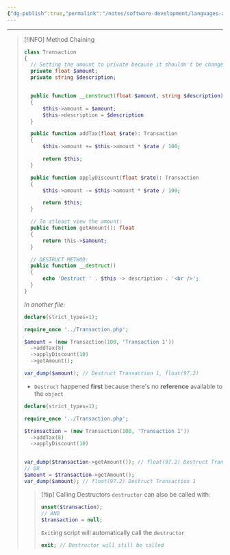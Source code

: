 ```yaml
---
{"dg-publish":true,"permalink":"/notes/software-development/languages-and-frameworks/web-development/backend/php/02-object-oriented-programming-oop/01-classes-and-objects/04-class-destructor/","tags":["programming","php","webdevelopment","backend","OOP"],"created":"2025-07-13T15:24:51.551+08:00"}
---
```



---

> [!INFO] Method Chaining
>
> ```php
> class Transaction
> {
> 	// Setting the amount to private because it shouldn't be change-able
> 	private float $amount;
> 	private string $description;
>
>
> 	public function __construct(float $amount, string $description)
> 	{
> 		$this->amount = $amount;
> 		$this->description = $description
> 	}
>
> 	public function addTax(float $rate): Transaction
> 	{
> 		$this->amount += $this->amount * $rate / 100;
>
> 		return $this;
> 	}
>
> 	public function applyDiscount(float $rate): Transaction
> 	{
> 		$this->amount -= $this->amount * $rate / 100;
>
> 		return $this;
> 	}
>
> 	// To atleast view the amount:
> 	public function getAmount(): float
> 	{
> 		return this->$amount;
> 	}
>
> 	// DESTRUCT METHOD:
> 	public function __destruct()
> 	{
> 		echo 'Destruct ' . $this -> description . '<br />';
> 	}
> }
> ```
>
> _In another file:_
>
> ```php
> declare(strict_types=1);
>
> require_once '../Transaction.php';
>
> $amount = (new Transaction(100, 'Transaction 1'))
> 	->addTax(8)
> 	->applyDiscount(10)
> 	->getAmount();
>
> var_dump($amount); // Destruct Transaction 1, float(97.2)
> ```
>
> - `Destruct` happened **first** because there's no **reference** available to the `object`
>
> ```php
> declare(strict_types=1);
>
> require_once '../Transaction.php';
>
> $transaction = (new Transaction(100, 'Transaction 1'))
> 	->addTax(8)
> 	->applyDiscount(10)
>
>
> var_dump($transaction->getAmount()); // float(97.2) Destruct Transaction 1
> // OR
> $amount = $transaction->getAmount();
> var_dump($amount); // float(97.2) Destruct Transaction 1
> ```
>
> > [!tip] Calling Destructors
> > `destructor` can also be called with:
> >
> > ```php
> > unset($transaction);
> > // AND
> > $transaction = null;
> > ```
> >
> > `Exit`ing script will automatically call the `destructor`
> >
> > ```php
> > exit; // Destructor will still be called
> > ```
